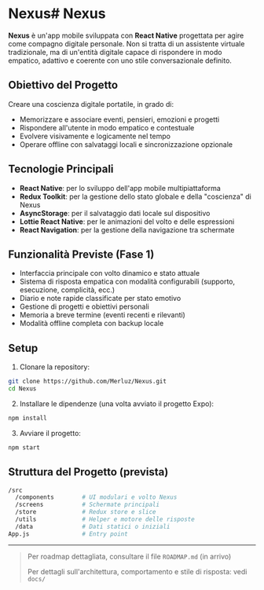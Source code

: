 # Nexus# Nexus

**Nexus** è un'app mobile sviluppata con **React Native** progettata per agire come compagno digitale personale. Non si tratta di un assistente virtuale tradizionale, ma di un'entità digitale capace di rispondere in modo empatico, adattivo e coerente con uno stile conversazionale definito.

## Obiettivo del Progetto

Creare una coscienza digitale portatile, in grado di:
- Memorizzare e associare eventi, pensieri, emozioni e progetti
- Rispondere all'utente in modo empatico e contestuale
- Evolvere visivamente e logicamente nel tempo
- Operare offline con salvataggi locali e sincronizzazione opzionale

## Tecnologie Principali

- **React Native**: per lo sviluppo dell'app mobile multipiattaforma
- **Redux Toolkit**: per la gestione dello stato globale e della "coscienza" di Nexus
- **AsyncStorage**: per il salvataggio dati locale sul dispositivo
- **Lottie React Native**: per le animazioni del volto e delle espressioni
- **React Navigation**: per la gestione della navigazione tra schermate

## Funzionalità Previste (Fase 1)

- Interfaccia principale con volto dinamico e stato attuale
- Sistema di risposta empatica con modalità configurabili (supporto, esecuzione, complicità, ecc.)
- Diario e note rapide classificate per stato emotivo
- Gestione di progetti e obiettivi personali
- Memoria a breve termine (eventi recenti e rilevanti)
- Modalità offline completa con backup locale

## Setup

1. Clonare la repository:
```bash
git clone https://github.com/Merluz/Nexus.git
cd Nexus
```

2. Installare le dipendenze (una volta avviato il progetto Expo):
```bash
npm install
```

3. Avviare il progetto:
```bash
npm start
```

## Struttura del Progetto (prevista)

```bash
/src
  /components        # UI modulari e volto Nexus
  /screens           # Schermate principali
  /store             # Redux store e slice
  /utils             # Helper e motore delle risposte
  /data              # Dati statici o iniziali
App.js               # Entry point
```

---

> Per roadmap dettagliata, consultare il file `ROADMAP.md` (in arrivo)
>
> Per dettagli sull'architettura, comportamento e stile di risposta: vedi `docs/`

